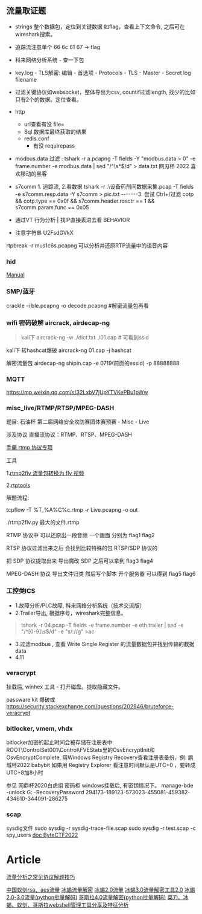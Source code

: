 ## 流量取证题
* strings 整个数据包，定位到关键数据 如flag，查看上下文命令, 之后可在 wireshark搜索。
* 追踪流注意单个 66 6c 61 67 -> flag
* 科来网络分析系统 - 查一下包
* key.log - TLS解密: 编辑 - 首选项 - Protocols - TLS - Master - Secret log filename
* 过滤关键协议如websocket，整体导出为csv, countif过滤length, 找少的比如只有2个的数据。定位查看。
* http
    * url查看有没 file=
    * Sql 数据库最终获取的结果
    * redis.conf
        * 有没 requirepass

* modbus.data 过滤 : tshark -r a.pcapng -T fields -Y "modbus.data > 0" -e frame.number -e modbus.data | sed "/^\s\*$/d" >
  data.txt 网刃杯 2022 喜欢移动的黑客

* s7comm 1. 追踪流, 2.看数据 tshark -r .\设备药剂间数据采集.pcap -T fields -e s7comm.resp.data -Y s7comm > pic.txt
  -------3. 尝试 Ctrl+/过滤 cotp && cotp.type == 0x0f && s7comm.header.rosctr == 1 && s7comm.param.func == 0x05

* 通过VT 行为分析 | 找IP直接丢进去看 BEHAVIOR
* 注意字符串 U2FsdGVkX

rtpbreak -r mus1c6s.pcapng 可以分析并还原RTP流量中的语音内容

### hid
[Manual](http://www.usb.org/developers/hidpage/Hut1_12v2.pdf)

### SMP/蓝牙

crackle -i ble.pcapng -o decode.pcapng #解密流量包再看

### wifi 密码破解 aircrack, airdecap-ng

> kali下
> aircrack-ng -w ./dict.txt ./01.cap # 可看到ssid

kali下 转hashcat爆破
aircrack-ng 01.cap -j hashcat

解密流量包
airdecap-ng shipin.cap -e 0719(前面的essid) -p 88888888

### MQTT

https://mp.weixin.qq.com/s/32LxbV7jUpYTVKePBu1pWw

### misc_live/RTMP/RTSP/MPEG-DASH

题目: 石油杯 第二届网络安全攻防赛团体赛预赛 - Misc - Live

涉及协议 直播流协议：RTMP、RTSP、MPEG-DASH

[手撕 rtmp 协议专项](https://mp.weixin.qq.com/mp/homepage?__biz=MzAwODM5OTM2Ng==&hid=7&sn=0192ad4506003b7b13d5efde0ff15312)

工具

1.[rtmp2flv 流量包转换为 flv 视频](https://github.com/quo/rtmp2flv)

2.[rtptools](https://github.com/irtlab/rtptools)

解题流程:

tcpflow -T %T\_%A%C%c.rtmp -r Live.pcapng -o out

./rtmp2flv.py 最大的文件.rtmp

RTMP 协议中 可以还原出一段音频 一个画面 分别为 flag1 flag2

RTSP 协议过滤出来之后 会找到比较特殊的包 RTSP/SDP 协议的

把 SDP 协议提取出来 导出魔改 SDP 之后可以拿到 flag3 flag4

MPEG-DASH 协议 导出文件归类 然后写个脚本 开个服务器 可以得到 flag5 flag6

### 工控类ICS

* 1.故障分析/PLC故障, 科来网络分析系统（技术交流版）
* 2.Trailer导出, 根据序号，wireshark完整信息。

> tshark -r 04.pcap -T fields -e frame.number -e eth.trailer | sed -e "/^[0-9]*\s*$/d" -e "s/://g" >ac

* 3.过滤modbus , 查看 Write Single Register 的流量数据包并找到传输的数据data
* 4.11

### veracrypt

挂载后, winhex 工具 - 打开磁盘。提取隐藏文件。

passware kit 爆破或 https://security.stackexchange.com/questions/202946/bruteforce-veracrypt

### bitlocker, vmem, vhdx

bitlocker加密的起止时间会被存储在注册表中 ROOT\ControlSet001\Control\FVEStats里的OsvEncryptInit和OsvEncryptComplete,
用Windows Registry Recovery查看注册表备份，例: 鹏城杯2022 babybit
如果用 Registry Explorer 看注意时间默认是UTC+0 ，要转成UTC+8加8小时

参见 网鼎杯2020白虎组 密码柜
windows挂载后, 有密钥情况下。
manage-bde -unlock G: -RecoveryPassword 294173-189123-573023-455081-459382-434610-344091-286275


### scap

sysdig文件
sudo sysdig -r sysdig-trace-file.scap
sudo sysdig -r test.scap -c spy_users
[doc ByteCTF2022 ](https://bytedance.feishu.cn/docx/doxcnWmtkIItrGokckfo1puBtCh)

# Article
[流量分析之常见协议解题技巧](https://mp.weixin.qq.com/s/NwoHi8AMqZrE9HvPJo6ABw)

[中国蚁剑rsa、aes流量](https://www.bilibili.com/video/BV19P411T7kw/)
[冰蝎流量解密](https://github.com/melody27/behinder_decrypt#readme)
[冰蝎2.0流量](https://www.bilibili.com/video/BV1hB4y1q7Xa/)
[冰蝎3.0流量解密工具2.0](https://www.bilibili.com/video/BV1uT411J7zD/)
[冰蝎2.0-3.0流量(python批量解码)](https://www.bilibili.com/video/BV1Sd4y1s7vY/)
[哥斯拉4.0流量解密(python批量解码)](https://www.bilibili.com/video/BV1u14y1J7Sj/)
[菜刀、冰蝎、蚁剑、哥斯拉webshell管理工具分享及特征分析](https://mp.weixin.qq.com/s/4KGUNeC1l_X9pbqerkk4zQ)
